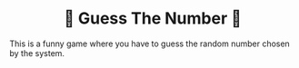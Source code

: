 <h1 align=center>🤔 Guess The Number 🤔</h1>
This is a funny game where you have to guess the random number chosen by the system.
